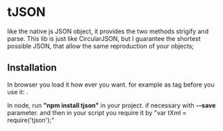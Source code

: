 # tJSON

like the native js JSON object, it provides the two methods strigify and parse.
This lib is just like CircularJSON, but I guarantee the shortest possible JSON, that allow the same reproduction of your objects; 

## Installation
In browser you load it how ever you want. for example as tag before you use it: <script src="tXml.js"></script>.

In node, run **"npm install tjson"** in your project. if necessary with **--save** parameter.
and then in your script you require it by "var tXml = require('tjson');"

